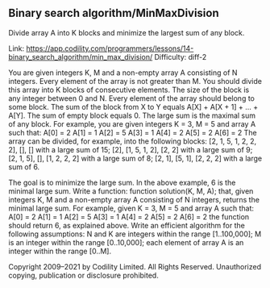 Binary search algorithm/MinMaxDivision
------------------------
Divide array A into K blocks and minimize the largest sum of any block.

Link: https://app.codility.com/programmers/lessons/14-binary_search_algorithm/min_max_division/
Difficulty: diff-2

You are given integers K, M and a non-empty array A consisting of N integers. Every element of the array is not greater than M.
You should divide this array into K blocks of consecutive elements. The size of the block is any integer between 0 and N. Every element of the array should belong to some block.
The sum of the block from X to Y equals A[X] + A[X + 1] + ... + A[Y]. The sum of empty block equals 0.
The large sum is the maximal sum of any block.
For example, you are given integers K = 3, M = 5 and array A such that:
  A[0] = 2
  A[1] = 1
  A[2] = 5
  A[3] = 1
  A[4] = 2
  A[5] = 2
  A[6] = 2
The array can be divided, for example, into the following blocks:
[2, 1, 5, 1, 2, 2, 2], [], [] with a large sum of 15;
[2], [1, 5, 1, 2], [2, 2] with a large sum of 9;
[2, 1, 5], [], [1, 2, 2, 2] with a large sum of 8;
[2, 1], [5, 1], [2, 2, 2] with a large sum of 6.

The goal is to minimize the large sum. In the above example, 6 is the minimal large sum.
Write a function:
function solution(K, M, A);
that, given integers K, M and a non-empty array A consisting of N integers, returns the minimal large sum.
For example, given K = 3, M = 5 and array A such that:
  A[0] = 2
  A[1] = 1
  A[2] = 5
  A[3] = 1
  A[4] = 2
  A[5] = 2
  A[6] = 2
the function should return 6, as explained above.
Write an efficient algorithm for the following assumptions:
N and K are integers within the range [1..100,000];
M is an integer within the range [0..10,000];
each element of array A is an integer within the range [0..M].



Copyright 2009–2021 by Codility Limited. All Rights Reserved. Unauthorized copying, publication or disclosure prohibited.